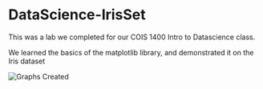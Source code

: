 # DataScience-IrisSet

This was a lab we completed for our COIS 1400 Intro to Datascience class. 

We learned the basics of the matplotlib library, and demonstrated it on the Iris dataset

![Graphs Created](https://https://github.com/billvanleeuwen424/DataScience-IrisSet/blob/main/Graphs.png?raw=true)
